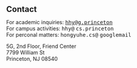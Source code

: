<h2 style="margin: 60px 0px 10px;">Contact</h2>


For academic inquiries: <samp> hhy@g.princeton</samp>
<br />
For campus activities: <samp> hhy@</samp>  <samp>cs.princeton</samp>
<br />
For perconal matters: <samp> hongyuhe.cs@</samp>  <samp>googlemail</samp>
<p>

5G, 2nd Floor, Friend Center
<br />
7799 William St
<br />
Princeton, NJ 08540